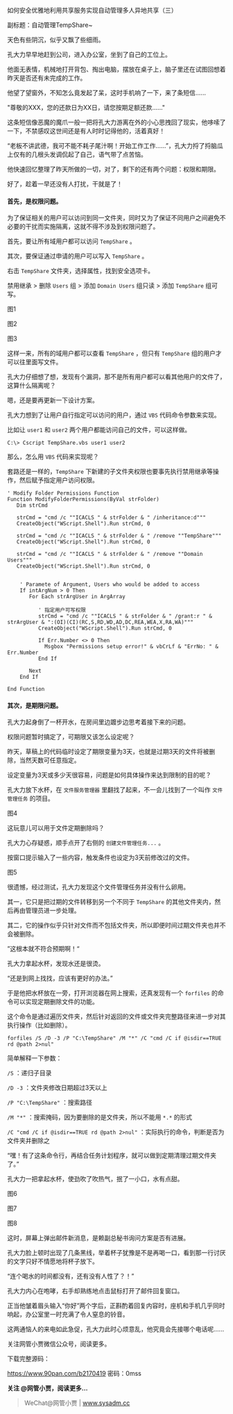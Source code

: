 如何安全优雅地利用共享服务实现自动管理多人异地共享（三）

副标题：自动管理TempShare~



天色有些阴沉，似乎又飘了些细雨。

孔大力早早地赶到公司，进入办公室，坐到了自己的工位上。

他面无表情，机械地打开背包、掏出电脑，摆放在桌子上，脑子里还在试图回想着昨天是否还有未完成的工作。

他望了望窗外，不知怎么竟发起了呆，这时手机响了一下，来了条短信......

"尊敬的XXX，您的还款日为XX日，请您按期足额还款......"

这条短信像恶魔的魔爪一般一把将孔大力游离在外的小心思拽回了现实，他哆嗦了一下，不禁感叹这世间还是有人时时记得他的，活着真好！



“老板不讲武德，我可不能不耗子尾汁啊！开始工作工作......”，孔大力捋了捋脑瓜上仅有的几根头发调侃起了自己，语气带了点苦恼。

他快速回忆整理了昨天所做的一切，对了，剩下的还有两个问题：权限和期限。

好了，趁着一早还没有人打扰，干就是了！



#### 首先，是权限问题。

为了保证相关的用户可以访问到同一文件夹，同时又为了保证不同用户之间避免不必要的干扰而实施隔离，这就不得不涉及到权限问题了。

首先，要让所有域用户都可以访问 `TempShare` 。

其次，要保证通过申请的用户可以写入 `TempShare` 。



右击 `TempShare` 文件夹，选择属性，找到安全选项卡。

禁用继承 > 删除 `Users`  组 > 添加 `Domain Users` 组只读 > 添加 `TempShare` 组可写。

图1

图2

图3



这样一来，所有的域用户都可以查看 `TempShare` ，但只有 `TempShare` 组的用户才可以往里面写文件。

孔大力仔细想了想，发现有个漏洞，那不是所有用户都可以看其他用户的文件了，这算什么隔离呢？

嗯，还是要再更新一下设计方案。

孔大力想到了让用户自行指定可以访问的用户，通过 `VBS` 代码命令参数来实现。

比如让 `user1` 和 `user2` 两个用户都能访问自己的文件，可以这样做。

```
C:\> Cscript TempShare.vbs user1 user2
```



那么，怎么用 `VBS` 代码来实现呢？

套路还是一样的，`TempShare` 下新建的子文件夹权限也要事先执行禁用继承等操作，然后赋予指定用户访问权限。

```
' Modify Folder Permissions Function
Function ModifyFolderPermissions(ByVal strFolder)
   Dim strCmd
   
   strCmd = "cmd /c ""ICACLS " & strFolder & " /inheritance:d"""
   CreateObject("WScript.Shell").Run strCmd, 0
   
   strCmd = "cmd /c ""ICACLS " & strFolder & " /remove ""TempShare"""
   CreateObject("WScript.Shell").Run strCmd, 0

   strCmd = "cmd /c ""ICACLS " & strFolder & " /remove ""Domain Users"""
   CreateObject("WScript.Shell").Run strCmd, 0

   
	' Paramete of Argument, Users who would be added to access
	If intArgNum > 0 Then
	   For Each strArgUser in ArgArray

		  ' 指定用户可写权限
		  strCmd = "cmd /c ""ICACLS " & strFolder & " /grant:r " & strArgUser & ":(OI)(CI)(RC,S,RD,WD,AD,DC,REA,WEA,X,RA,WA)"""
		  CreateObject("WScript.Shell").Run strCmd, 0
	   
	      If Err.Number <> 0 Then
			Msgbox "Permissions setup error!" & vbCrLf & "ErrNo: " & Err.Number
		  End If

	   Next
	End If
   
End Function
```



#### 其次，是期限问题。

孔大力起身倒了一杯开水，在房间里边踱步边思考着接下来的问题。

权限问题暂时搞定了，可期限又该怎么设定呢？

昨天，草稿上的代码临时设定了期限变量为3天，也就是过期3天的文件将被删除，当然天数可任意指定。

设定变量为3天或多少天很容易，问题是如何具体操作来达到限制的目的呢？

孔大力放下水杯，在 `文件服务管理器` 里翻找了起来，不一会儿找到了一个叫作 `文件管理任务` 的项目。

图4



这玩意儿可以用于文件定期删除吗？

孔大力心存疑惑，顺手点开了右侧的 `创建文件管理任务...` 。

按窗口提示输入了一些内容，触发条件也设定为3天前修改过的文件。

图5



很遗憾，经过测试，孔大力发现这个文件管理任务并没有什么卵用。

其一，它只是把过期的文件转移到另一个不同于 `TempShare` 的其他文件夹内，然后再由管理员进一步处理。

其二，它的操作似乎只针对文件而不包括文件夹，所以即便时间过期文件夹也并不会被删除。



”这根本就不符合预期啊！“

孔大力拿起水杯，发现水还是很烫。

“还是到网上找找，应该有更好的办法。”

于是他把水杯放在一旁，打开浏览器在网上搜索，还真发现有一个 `forfiles` 的命令可以实现定期删除文件的功能。

这个命令是通过遍历文件夹，然后针对返回的文件或文件夹完整路径来进一步对其执行操作（比如删除）。

```
forfiles /S /D -3 /P "C:\TempShare" /M "*" /C "cmd /C if @isdir==TRUE rd @path 2>nul"
```

简单解释一下参数：

`/S` ：递归子目录

`/D -3` ：文件夹修改日期超过3天以上

`/P "C:\TempShare"` ：搜索路径

`/M "*"` ：搜索掩码，因为要删除的是文件夹，所以不能用 `*.*` 的形式

`/C "cmd /C if @isdir==TRUE rd @path 2>nul"` ：实际执行的命令，判断是否为文件夹并删除之



“嘿！有了这条命令行，再结合任务计划程序，就可以做到定期清理过期文件夹了。”

孔大力一把拿起水杯，使劲吹了吹热气，抿了一小口，水有点甜。



图6

图7

图8



这时，屏幕上弹出邮件新消息，是赖副总秘书询问方案是否有进展。

孔大力脸上顿时出现了几条黑线，举着杯子犹豫是不是再喝一口，看到那一行讨厌的文字只好不情愿地将杯子放下。

“连个喝水的时间都没有，还有没有人性了？！”

孔大力内心在咆哮，右手却熟练地点击鼠标打开了邮件回复窗口。

正当他皱着眉头输入“你好”两个字后，正斟酌着回复内容时，座机和手机几乎同时响起，办公室里一时充满了令人窒息的铃音。

这两通恼人的来电如此急促，孔大力此时心烦意乱，他究竟会先接哪个电话呢......

关注网管小贾微信公众号，阅读更多。



下载完整源码：

https://www.90pan.com/b2170419    密码：0mss



**关注 @网管小贾，阅读更多...**

> WeChat@网管小贾 | www.sysadm.cc


